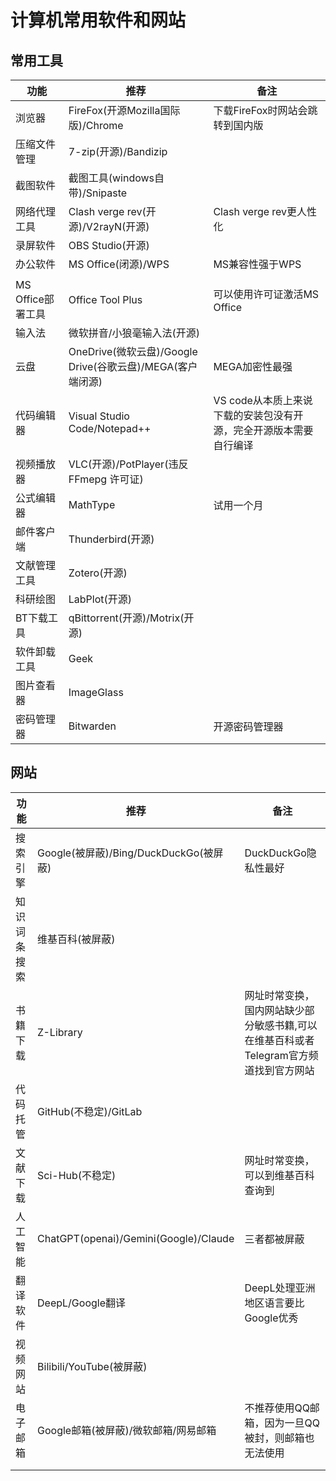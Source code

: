 # 计算机常用软件和网站

## 常用工具

| 功能              | 推荐                                                       | 备注                                                         |
| ----------------- | ---------------------------------------------------------- | ------------------------------------------------------------ |
| 浏览器            | FireFox(开源Mozilla国际版)/Chrome                          | 下载FireFox时网站会跳转到国内版                              |
| 压缩文件管理      | 7-zip(开源)/Bandizip                                       |                                                              |
| 截图软件          | 截图工具(windows自带)/Snipaste                             |                                                              |
| 网络代理工具      | Clash verge rev(开源)/V2rayN(开源)                         | Clash verge rev更人性化                                      |
| 录屏软件          | OBS Studio(开源)                                           |                                                              |
| 办公软件          | MS Office(闭源)/WPS                                        | MS兼容性强于WPS                                              |
|                   |                                                            |                                                              |
| MS Office部署工具 | Office Tool Plus                                           | 可以使用许可证激活MS Office                                  |
| 输入法            | 微软拼音/小狼毫输入法(开源)                                |                                                              |
| 云盘              | OneDrive(微软云盘)/Google Drive(谷歌云盘)/MEGA(客户端闭源) | MEGA加密性最强                                               |
| 代码编辑器        | Visual Studio Code/Notepad++                               | VS code从本质上来说下载的安装包没有开源，完全开源版本需要自行编译 |
| 视频播放器        | VLC(开源)/PotPlayer(违反 FFmepg 许可证)                    |                                                              |
| 公式编辑器        | MathType                                                   | 试用一个月                                                   |
| 邮件客户端        | Thunderbird(开源)                                          |                                                              |
| 文献管理工具      | Zotero(开源)                                               |                                                              |
| 科研绘图          | LabPlot(开源)                                              |                                                              |
| BT下载工具        | qBittorrent(开源)/Motrix(开源)                             |                                                              |
| 软件卸载工具      | Geek                                                       |                                                              |
| 图片查看器        | ImageGlass                                                 |                                                              |
| 密码管理器        | Bitwarden                                                  | 开源密码管理器                                               |



## 网站

| 功能         | 推荐                                   | 备注                                   |
| ------------ | -------------------------------------- | -------------------------------------- |
| 搜索引擎     | Google(被屏蔽)/Bing/DuckDuckGo(被屏蔽) | DuckDuckGo隐私性最好                   |
| 知识词条搜索 | 维基百科(被屏蔽)                       |                                        |
| 书籍下载     | Z-Library                              | 网址时常变换，国内网站缺少部分敏感书籍,可以在维基百科或者Telegram官方频道找到官方网站 |
| 代码托管     | GitHub(不稳定)/GitLab                  |                                        |
| 文献下载     | Sci-Hub(不稳定)                        | 网址时常变换，可以到维基百科查询到     |
| 人工智能     | ChatGPT(openai)/Gemini(Google)/Claude  | 三者都被屏蔽                           |
| 翻译软件     | DeepL/Google翻译                       | DeepL处理亚洲地区语言要比Google优秀    |
| 视频网站     | Bilibili/YouTube(被屏蔽)               |                                        |
| 电子邮箱     | Google邮箱(被屏蔽)/微软邮箱/网易邮箱   | 不推荐使用QQ邮箱，因为一旦QQ被封，则邮箱也无法使用 |
|              |                                        |                                        |
|              |                                        |                                        |

